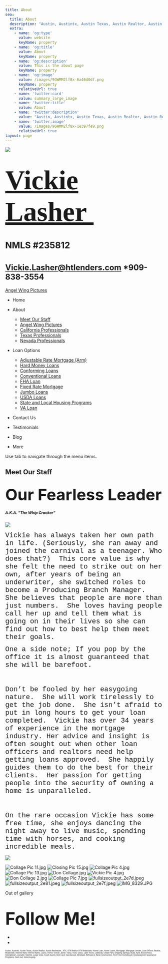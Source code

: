 ```yaml
---
title: About
seo:
  title: About
  description: "Austin, Austintx, Austin Texas, Austin Realtor, Austin Realestate,\_ ATX, ATX Realtor ATX Realestate, Home Loan, Home Loans, Mortgage, Mortgage Lender, Loan Officer, Realtor, Realestate, Interest "
  extra:
    - name: 'og:type'
      value: website
      keyName: property
    - name: 'og:title'
      value: About
      keyName: property
    - name: 'og:description'
      value: This is the about page
      keyName: property
    - name: 'og:image'
      value: /images/9GWMM2lf8x-6a46d0df.png
      keyName: property
      relativeUrl: true
    - name: 'twitter:card'
      value: summary_large_image
    - name: 'twitter:title'
      value: About
    - name: 'twitter:description'
      value: "Austin, Austintx, Austin Texas, Austin Realtor, Austin Realestate,\_ ATX, ATX Realtor ATX Realestate, Home Loan, Home Loans, Mortgage, Mortgage Lender, Loan Officer, Realtor, Realestate, Interest Rate, Interest Rates, "
    - name: 'twitter:image'
      value: /images/9GWMM2lf8x-1e397fe9.png
      relativeUrl: true
layout: page
---
```


![](https://static.wixstatic.com/media/5afe60462baf41e79586f3fdaf78d664.jpg/v1/fill/w_480,h_291,al_c,q_80,usm_0.66_1.00_0.01,blur_2/5afe60462baf41e79586f3fdaf78d664.jpg)

# <span style="font-size:87px"><span style="font-family:libre baskerville,serif">[Vickie Lasher ](index.html)</span></span>

# NMLS \#235812

# <span style="font-size:25px"><Vickie.Lasher@htlenders.com> \*909-838-3554</span>

<a href="angel-wing-pictures.html" class="_1fbEI"><span class="_1Qjd7">Angel Wing Pictures</span></a>

-   <span id="DrpDwnMn00"><a href="index.html" class="_11ip9"></a></span>
    Home

-   <span id="DrpDwnMn01"><a href="about.html" class="_11ip9"></a></span>
    About

    -   [Meet Our Staff](meet-our-staff.html)
    -   [Angel Wing Pictures](angel-wing-pictures.html)
    -   [California Professionals](recommended-profssionals.html)
    -   [Texas Professionals](texas-recommended-professionals.html)
    -   [Nevada Professionals](nevada-recommended-professionals.html)

-   <span id="DrpDwnMn02"><a href="loan-options.html" class="_11ip9"></a></span>
    Loan Options

    -   [Adjustable Rate Mortgage (Arm)](adjustable-rate-mortgage-arm.html)
    -   [Hard Money Loans](hard-money-loans.html)
    -   [Conforming Loans](conforming-loans.html)
    -   [Conventional Loans](conventional-loans.html)
    -   [FHA Loan](fha-loan.html)
    -   [Fixed Rate Mortgage](fixed-rate-mortgage.html)
    -   [Jumbo Loans](jumbo-loans.html)
    -   [USDA Loans](rhs-loan-programs.html)
    -   [State and Local Housing Programs](state-and-local-housing-programs.html)
    -   [VA Loan](va-loan.html)

-   <span id="DrpDwnMn03"><a href="contact.html" class="_11ip9"></a></span>
    Contact Us

-   <span id="DrpDwnMn04"><a href="testimonials.html" class="_11ip9"></a></span>
    Testimonials

-   <span id="DrpDwnMn05"><a href="blog.html" class="_11ip9"></a></span>
    Blog

-   More

Use tab to navigate through the menu items.

## Meet Our Staff

## <span style="font-size:51px;"><span style="font-weight:bold">Our Fearless Leader</span></span>

##### <span style="font-size:12px">A.K.A. "The Whip Cracker"</span>

![](https://static.wixstatic.com/media/b5d103_1055e7018e184c2c9cb18d45897694b7~mv2.jpg/v1/crop/x_0,y_143,w_480,h_493/fill/w_177,h_182,al_c,q_80,usm_0.66_1.00_0.01,blur_3/b5d103_1055e7018e184c2c9cb18d45897694b7~mv2.jpg)

<span style="font-size:22px"><span style="font-family:courier new,courier-ps-w01,courier-ps-w02,courier-ps-w10,monospace">Vickie has always taken her own path in life. (Seriously, she ran away and joined the carnival as a teenager. Who does that?)  This core value is why she felt the need to strike out on her own, after years of being an underwriter, she switched roles to become a Producing Branch Manager.  She believes that people are more than just numbers.  She loves having people call her up and tell them what is going on in their lives so she can find out how to best help them meet their goals.  </span></span>



<span style="font-size:22px"><span style="font-family:courier new,courier-ps-w01,courier-ps-w02,courier-ps-w10,monospace">One a side note; If you pop by the office it is almost guaranteed that she will be barefoot. </span></span>

<span style="font-size:22px"><span style="font-family:courier new,courier-ps-w01,courier-ps-w02,courier-ps-w10,monospace">  </span></span>

<span style="font-size:22px"><span style="font-family:courier new,courier-ps-w01,courier-ps-w02,courier-ps-w10,monospace">Don’t be fooled by her easygoing nature.  She will work tirelessly to get the job done.  She isn’t afraid to put in long hours to get your loan completed.  Vickie has over 34 years of experience in the mortgage industry. Her advice and insight is often sought out when other loan officers and realtors need help getting loans approved.  She happily guides them to do the best for their clients.  Her passion for getting people into the security of owning a home is unparalleled. </span></span>

<span style="font-size:22px"><span style="font-family:courier new,courier-ps-w01,courier-ps-w02,courier-ps-w10,monospace"><span class="wixGuard">​</span></span></span>

<span style="font-size:22px"><span style="font-family:courier new,courier-ps-w01,courier-ps-w02,courier-ps-w10,monospace">On the rare occasion Vickie has some free time, she enjoys dancing the night away to live music, spending time with horses, and cooking incredible meals.</span></span>

![](https://static.wixstatic.com/media/b5d103_5e49dc9ca5f64e529a6b55be155ac4fa~mv2_d_2758_2778_s_4_2.jpg/v1/fill/w_33,h_33,al_c,q_80,usm_0.66_1.00_0.01,blur_3/b5d103_5e49dc9ca5f64e529a6b55be155ac4fa~mv2_d_2758_2778_s_4_2.jpg)

<img src="https://static.wixstatic.com/media/b5d103_58d40da5b8f9475faf1e7e6a666b353a~mv2.jpg/v1/fill/w_333,h_250,q_90/b5d103_58d40da5b8f9475faf1e7e6a666b353a~mv2.jpg" alt="Collage Pic 11.jpg" class="gallery-item-visible gallery-item gallery-item-preloaded" />

<img src="https://static.wixstatic.com/media/b5d103_41f8ba4899e6466f8564008eebdeda4c~mv2.jpg/v1/fill/w_187,h_250,q_90/b5d103_41f8ba4899e6466f8564008eebdeda4c~mv2.jpg" alt="Closing Pic 15.jpg" class="gallery-item-visible gallery-item gallery-item-preloaded" />

<img src="https://static.wixstatic.com/media/b5d103_665e8948fbd943fa8f010fadfab42f16~mv2.jpg/v1/fill/w_525,h_394,q_90/b5d103_665e8948fbd943fa8f010fadfab42f16~mv2.jpg" alt="Collage Pic 4.jpg" class="gallery-item-visible gallery-item gallery-item-preloaded" />

<img src="https://static.wixstatic.com/media/b5d103_6235573f3fa548d59447add391c9f45d~mv2.jpg/v1/fill/w_369,h_277,q_90/b5d103_6235573f3fa548d59447add391c9f45d~mv2.jpg" alt="Collage Pic 13.jpg" class="gallery-item-visible gallery-item gallery-item-preloaded" />

<img src="https://static.wixstatic.com/media/b5d103_fc9b4851d90741e18bbe777e20196291~mv2.jpg/v1/fill/w_369,h_367,q_90/b5d103_fc9b4851d90741e18bbe777e20196291~mv2.jpg" alt="Don Collage.jpg" class="gallery-item-visible gallery-item gallery-item-preloaded" />

<img src="https://static.wixstatic.com/media/b5d103_b3752531ef6e4a5991dca5dfa2bd4ef1~mv2.jpg/v1/fill/w_539,h_405,q_90/b5d103_b3752531ef6e4a5991dca5dfa2bd4ef1~mv2.jpg" alt="Vickie Pic 4.jpg" class="gallery-item-visible gallery-item gallery-item-preloaded" />

<img src="https://static.wixstatic.com/media/b5d103_b945ab8beb8344bf9e26b7a6a957348a~mv2.jpg/v1/fill/w_267,h_334,q_90/b5d103_b945ab8beb8344bf9e26b7a6a957348a~mv2.jpg" alt="Don Collage 2.jpg" class="gallery-item-visible gallery-item gallery-item-preloaded" />

<img src="https://static.wixstatic.com/media/b5d103_452917699dd04f37a942056c43449e40~mv2.jpg/v1/fill/w_267,h_334,q_90/b5d103_452917699dd04f37a942056c43449e40~mv2.jpg" alt="Collage Pic 7.jpg" class="gallery-item-visible gallery-item gallery-item-preloaded" />

<img src="https://static.wixstatic.com/media/b5d103_6785e94beea5458b9e456ea3147d5781~mv2.jpeg/v1/fill/w_355,h_266,q_90/b5d103_6785e94beea5458b9e456ea3147d5781~mv2.jpeg" alt="fullsizeoutput_2e7d.jpeg" class="gallery-item-visible gallery-item gallery-item-preloaded" />

<img src="https://static.wixstatic.com/media/b5d103_759076f0141443e08f5dda5b67268ea1~mv2.jpeg/v1/fill/w_355,h_473,q_90/b5d103_759076f0141443e08f5dda5b67268ea1~mv2.jpeg" alt="fullsizeoutput_2e81.jpeg" class="gallery-item-visible gallery-item gallery-item-preloaded" />

<img src="https://static.wixstatic.com/media/b5d103_e0a57307ea1f452688a5ebf0c6b95a10~mv2.jpeg/v1/fill/w_383,h_511,q_90/b5d103_e0a57307ea1f452688a5ebf0c6b95a10~mv2.jpeg" alt="fullsizeoutput_2e7f.jpeg" class="gallery-item-visible gallery-item gallery-item-preloaded" />

<img src="https://static.wixstatic.com/media/b5d103_d3dff615ace941d2b9357eb576fea1b0~mv2.jpg/v1/fill/w_512,h_511,q_90/b5d103_d3dff615ace941d2b9357eb576fea1b0~mv2.jpg" alt="IMG_8329.JPG" class="gallery-item-visible gallery-item gallery-item-preloaded" />

<span class="sr-only out-of-view-component" tabindex="-1">Out of gallery</span>

# <span style="font-size:55px;"><span style="font-weight:bold;">Follow Me!</span></span>

-   <span id="dataItem-jjeedrml1-comp-jjeedrlu"><a href="https://www.facebook.com/vickie.s.lasher" class="_26AQd"></a></span>
-   <span id="dataItem-jjeedrmm-comp-jjeedrlu"><a href="https://www.instagram.com/vickielasher/" class="_26AQd"></a></span>

<span class="color_12"><span style="font-size:6px">Austin, Austintx, Austin Texas, Austin Realtor, Austin Realestate,  ATX, ATX Realtor ATX Realestate, Home Loan, Home Loans, Mortgage, Mortgage Lender, Loan Officer, Realtor, Realestate, Interest Rate, Interest Rates, Loans, Home, Vickie Lasher, Vicky, Vicki, Oasis, Lake Travis, Lakeway, Cedar Park, Dripping Springs, Buda, Kyle, Round Rock, Georgetown, Leander, Volente, Largo Vista, South Austin, Bee Cave, Spicewood, Westlake, Refinance, New Construction, First Time Homebuyer, Downpayment assistance Programs, Cash out, home buying</span></span>



